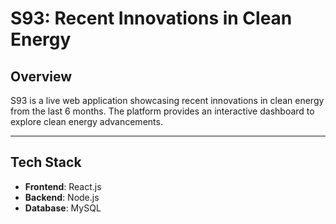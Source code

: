 # **S93: Recent Innovations in Clean Energy**

## **Overview**
S93 is a live web application showcasing recent innovations in clean energy from the last 6 months. The platform provides an interactive dashboard to explore clean energy advancements.

---

## **Tech Stack**
- **Frontend**: React.js  
- **Backend**: Node.js  
- **Database**: MySQL  
